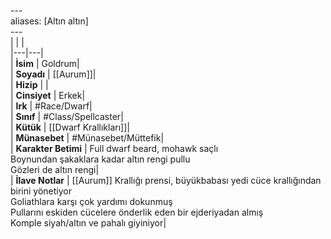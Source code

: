 ---<br>aliases: [Altın altın]<br>---<br>|  |  |<br>|---|---|<br>| **İsim** | Goldrum|<br>| **Soyadı** | [[Aurum]]|<br>| **Hizip** | |<br>| **Cinsiyet** | Erkek|<br>| **Irk** | #Race/Dwarf|<br>| **Sınıf** | #Class/Spellcaster|<br>| **Kütük** | [[Dwarf Krallıkları]]|<br>| **Münasebet** | #Münasebet/Müttefik|<br>| **Karakter Betimi** | Full dwarf beard, mohawk saçlı<br>Boynundan şakaklara kadar altın rengi pullu<br>Gözleri de altın rengi|<br>| **İlave Notlar** | [[Aurum]] Krallığı prensi, büyükbabası yedi cüce krallığından birini yönetiyor<br>Goliathlara karşı çok yardımı dokunmuş<br>Pullarını eskiden cücelere önderlik eden bir ejderiyadan almış<br>Komple siyah/altın ve pahalı giyiniyor|<br>